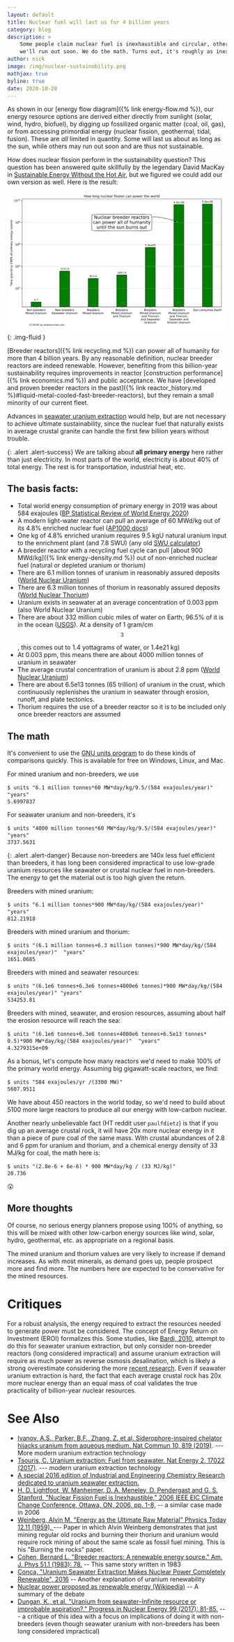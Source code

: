 ```yaml
---
layout: default
title: Nuclear fuel will last us for 4 billion years
category: blog
description: > 
    Some people claim nuclear fuel is inexhaustible and circular, others say
    we'll run out soon. We do the math. Turns out, it's roughly as inexhaustible as sunlight.
author: nick
image: /img/nuclear-sustainability.png
mathjax: true
byline: true
date: 2020-10-28
---
```

<div class="row">
<div class="col-md-8" markdown="1">

As shown in our [energy flow diagram]({% link energy-flow.md %}), our energy resource
options are derived either directly from sunlight (solar, wind, hydro, biofuel), by
digging up fossilized organic matter (coal, oil, gas), or from accessing primordial energy
(nuclear fission, geothermal, tidal, fusion). These are *all* limited in quantity.
Some will last us about as long as the sun, while others may run out soon and are thus not
sustainable.

How does nuclear fission perform in the sustainability question? This question has
been answered quite skillfully by the legendary David MacKay in [Sustainable Energy
Without the Hot Air](https://www.withouthotair.com/c24/page_162.shtml), but we figured we
could add our own version as well. Here is the result:

![Nuclear sustainability plot](/img/nuclear-sustainability_opt.svg){: .img-fluid }

[Breeder reactors]({% link recycling.md %}) can power all of humanity for more than 4
billion years.  By any reasonable definition, nuclear breeder reactors are indeed
renewable. However, benefiting from this billion-year sustainability requires improvements
in reactor [construction performance]({% link economics.md %}) and public acceptance. We
have [developed and proven breeder reactors in the past]({% link reactor_history.md %}#liquid-metal-cooled-fast-breeder-reactors), 
but they remain a small minority of our current fleet.

Advances in [seawater uranium extraction](https://pubs.acs.org/toc/iecred/55/15) would
help, but are not necessary to achieve ultimate sustainability, since the nuclear fuel
that naturally exists in average crustal granite can handle the first few billion years
without trouble.

{: .alert .alert-success}
We are talking about **all primary energy** here rather than just electricity. In
most parts of the world, electricity is about 40% of total energy. The rest is for
transportation, industrial heat, etc.

## The basis facts:

* Total world energy consumption of primary energy in 2019 was about 584 exajoules ([BP
  Statistical Review of World Energy
2020](https://www.bp.com/content/dam/bp/business-sites/en/global/corporate/pdfs/energy-economics/statistical-review/bp-stats-review-2020-full-report.pdf))
* A modern light-water reactor can pull an average of 60 MWd/kg out of its 4.8% enriched
  nuclear fuel ([AP1000 docs](https://aris.iaea.org/PDF/AP1000.pdf))
* One kg of 4.8% enriched uranium requires 9.5 kgU natural uranium input to the enrichment
  plant (and 7.8 SWU) (any old [SWU calculator](https://www.urenco.com/swu-calculator))
* A breeder reactor with a recycling fuel cycle can pull [about 900 MWd/kg]({% link
  energy-density.md %}) out of non-enriched nuclear fuel (natural or depleted uranium or
thorium)
* There are 6.1 million tonnes of uranium in reasonably assured deposits ([World
  Nuclear Uranium](https://world-nuclear.org/information-library/nuclear-fuel-cycle/uranium-resources/supply-of-uranium.aspx))
* There are 6.3 million tonnes of thorium in reasonably assured deposits ([World
  Nuclear Thorium](https://world-nuclear.org/information-library/current-and-future-generation/thorium.aspx))
* Uranium exists in seawater at an average concentration of 0.003 ppm (also World Nuclear
  Uranium)
* There are about 332 million cubic miles of water on Earth, 96.5% of it is in the ocean
  ([USGS](https://www.usgs.gov/special-topic/water-science-school/science/how-much-water-there-earth?qt-science_center_objects=0#qt-science_center_objects)).
  At a density of 1 gram/cm$$^3$$, this comes out to 1.4 yottagrams of water, or 1.4e21 kg)
* At 0.003 ppm, this means there are about 4000 million tonnes of uranium in seawater
* The average crustal concentration of uranium is about 2.8 ppm ([World Nuclear Uranium](https://world-nuclear.org/information-library/nuclear-fuel-cycle/uranium-resources/supply-of-uranium.aspx))
* There are about 6.5e13 tonnes (65 trillion) of uranium in the crust,
  which continuously replenishes the uranium in seawater through erosion, runoff, and
  plate tectonics.
* Thorium requires the use of a breeder reactor so it is to be included only once breeder
  reactors are assumed


## The math

It's convenient to use the [GNU units program](https://www.gnu.org/software/units/) to do
these kinds of comparisons quickly. This is available for free on Windows, Linux, and Mac. 

For mined uranium and non-breeders, we use

    $ units "6.1 million tonnes*60 MW*day/kg/9.5/(584 exajoules/year)"  "years"
    5.6997837

For seawater uranium and non-breeders, it's

    $ units "4000 million tonnes*60 MW*day/kg/9.5/(584 exajoules/year)"  "years"
    3737.5631

{: .alert .alert-danger}
Because non-breeders are 140x less fuel efficient than breeders, it has long been
considered impractical to use low-grade uranium resources like seawater or crustal nuclear
fuel in non-breeders. The energy to get the material out is too high given the return.

Breeders with mined uranium:

    $ units "6.1 million tonnes*900 MW*day/kg/(584 exajoules/year)"  "years"
    812.21918

Breeders with mined uranium and thorium:

    $ units "(6.1 million tonnes+6.3 million tonnes)*900 MW*day/kg/(584 exajoules/year)"  "years"
    1651.0685

Breeders with mined and seawater resources:

    $ units "(6.1e6 tonnes+6.3e6 tonnes+4000e6 tonnes)*900 MW*day/kg/(584 exajoules/year)" "years"
    534253.81

Breeders with mined, seawater, and erosion resources, assuming about half the erosion
resource will reach the sea:

    $ units "(6.1e6 tonnes+6.3e6 tonnes+4000e6 tonnes+6.5e13 tonnes* 0.5)*900 MW*day/kg/(584 exajoules/year)"  "years"
    4.3279315e+09

As a bonus, let's compute how many reactors we'd need to make 100% of the primary world
energy. Assuming big gigawatt-scale reactors, we find:

    $ units "584 exajoules/yr /(3300 MW)"
    5607.9511

We have about 450 reactors in the world today, so we'd need to build about 5100 more
large reactors to produce all our energy with low-carbon nuclear. 

Another nearly unbelievable fact (HT reddit user `paulfdietz`) is that if you dig up an
average crustal rock, it will have 20x more nuclear energy in it than a piece of pure coal of
the same mass. With crustal abundances of 2.8 and 6 ppm for uranium and thorium, and a
chemical energy density of 33 MJ/kg for coal, the math here is:

    $ units "(2.8e-6 + 6e-6) * 900 MW*day/kg / (33 MJ/kg)" 
    20.736

😲

## More thoughts

Of course, no serious energy planners propose using 100% of anything, so this will be
mixed with other low-carbon energy sources like wind, solar, hydro, geothermal, etc. as
appropriate on a regional basis.

The mined uranium and thorium values are very likely to increase if demand increases. As
with most minerals, as demand goes up, people prospect more and find more. The numbers
here are expected to be conservative for the mined resources.

# Critiques

For a robust analysis, the energy required to extract the resources needed to generate
power must be considered. The concept of Energy Return on Investment (EROI) formalizes
this. Some studies, like [Bardi, 2010](https://doi.org/10.3390/su2040980), attempt to do
this for seawater uranium extraction, but only consider non-breeder reactors (long
considered impractical) and assume uranium extraction will require as much power as
reverse osmosis desalination, which is likely a strong overestimate considering the more
[recent research](https://pubs.acs.org/toc/iecred/55/15). Even if seawater uranium
extraction is hard, the fact that each average crustal rock has 20x more nuclear energy
than an equal mass of coal validates the true practicality of billion-year nuclear
resources.



# See Also
* [Ivanov, A.S., Parker, B.F., Zhang, Z. et al. Siderophore-inspired chelator hijacks uranium from aqueous medium. Nat Commun 10, 819 (2019)](https://doi.org/10.1038/s41467-019-08758-1). --- More modern uranium extraction technology
* [Tsouris, C. Uranium extraction: Fuel from seawater. Nat Energy 2, 17022
  (2017)](https://doi.org/10.1038/nenergy.2017.22). --- modern uranium extraction
  technology
* [A special 2016 edition of Industrial and Engineering Chemistry Research dedicated to
  uranium seawater extraction.](https://pubs.acs.org/toc/iecred/55/15)
* [H. D. Lightfoot, W. Manheimer, D. A. Meneley, D. Pendergast and G. S. Stanford,
  "Nuclear Fission Fuel is Inexhaustible," 2006 IEEE EIC Climate Change Conference,
  Ottawa, ON, 2006, pp. 1-8,](https://doi.org/10.1109/EICCCC.2006.277268) -- a similar
  case made in 2006
* [Weinberg, Alvin M. "Energy as the Ultimate Raw Material" Physics Today 12.11 (1959),
  ](https://doi.org/10.1063/1.3060564) --- Paper in which Alvin Weinberg demonstrates
  that just mining regular old rocks and burning their thorium and uranium would require
  rock mining of about the same scale as fossil fuel mining. This is his "Burning the
  rocks" paper.
* [Cohen, Bernard L. "Breeder reactors: A renewable energy source." Am. J. Phys 51.1 (1983): 78.](http://large.stanford.edu/publications/coal/references/docs/pad11983cohen.pdf)
  -- This same story written in 1983
* [Conca, "Uranium Seawater Extraction Makes Nuclear Power Completely Renewable",
  2016](https://www.forbes.com/sites/jamesconca/2016/07/01/uranium-seawater-extraction-makes-nuclear-power-completely-renewable/#24ee9a3159ae)
  -- Another explanation of uranium renewability
* [Nuclear power proposed as renewable energy (Wikipedia)](https://en.wikipedia.org/wiki/Nuclear_power_proposed_as_renewable_energy) -- A
  summary of the debate
* [Dungan, K., et al. "Uranium from seawater–Infinite resource or improbable aspiration?."
  Progress in Nuclear Energy 99 (2017):
  81-85.](https://doi.org/10.1016/j.pnucene.2017.04.016) --- a critique of this idea with a
  focus on implications of doing it with non-breeders (even though seawater uranium with
  non-breeders has been long considered impractical)

</div>
</div>
